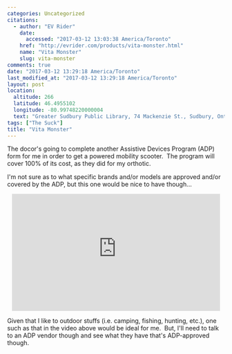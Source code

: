 ```yaml
---
categories: Uncategorized
citations:
  - author: "EV Rider"
    date:
      accessed: "2017-03-12 13:03:38 America/Toronto"
    href: "http://evrider.com/products/vita-monster.html"
    name: "Vita Monster"
    slug: vita-monster
comments: true
date: "2017-03-12 13:29:18 America/Toronto"
last_modified_at: "2017-03-12 13:29:18 America/Toronto"
layout: post
location:
  altitude: 266
  latitude: 46.4955102
  longitude: -80.99748220000004
  text: "Greater Sudbury Public Library, 74 Mackenzie St., Sudbury, Ontario, P3C 4X8, Canada"
tags: ["The Suck"]
title: "Vita Monster"
---
```


The docor's going to complete another Assistive Devices Program (ADP) form for me in order to get a powered mobility scooter.&nbsp; The program will cover
100% of its cost, as they did for my orthotic.

I'm not sure as to what specific brands and/or models are approved and/or covered by the ADP, but this one would be nice to have though&hellip;

<iframe allowfullscreen height="271" src="https://www.youtube-nocookie.com/embed/fJ9-axht5Z8?rel=0" style="border: none; display: block; margin-left: auto; margin-right: auto;" width="482"></iframe>

Given that I like to outdoor stuffs (i.e. camping, fishing, hunting, etc.), one such as that in the video above would be ideal for me.&nbsp; But, I'll need
to talk to an ADP vendor though and see what they have that's ADP-approved though.
